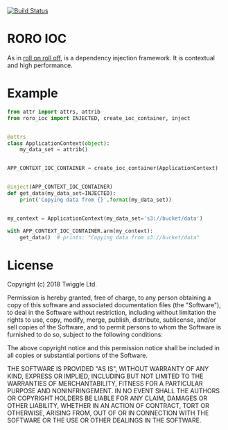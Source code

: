 [![Build Status](https://travis-ci.org/twgOren/roroioc.svg?branch=master)](https://travis-ci.org/twgOren/roroioc)

# RORO IOC

As in [roll on roll off](https://en.wikipedia.org/wiki/Roll-on/roll-off),
is a dependency injection framework. It is contextual and high performance.

# Example

```python
from attr import attrs, attrib
from roro_ioc import INJECTED, create_ioc_container, inject


@attrs
class ApplicationContext(object):
    my_data_set = attrib()


APP_CONTEXT_IOC_CONTAINER = create_ioc_container(ApplicationContext)


@inject(APP_CONTEXT_IOC_CONTAINER)
def get_data(my_data_set=INJECTED):
    print('Copying data from {}'.format(my_data_set))


my_context = ApplicationContext(my_data_set='s3://bucket/data')

with APP_CONTEXT_IOC_CONTAINER.arm(my_context):
    get_data()  # prints: "Copying data from s3://bucket/data"
```

# License

Copyright (c) 2018 Twiggle Ltd.

Permission is hereby granted, free of charge, to any person obtaining a copy
of this software and associated documentation files (the "Software"), to deal
in the Software without restriction, including without limitation the rights
to use, copy, modify, merge, publish, distribute, sublicense, and/or sell
copies of the Software, and to permit persons to whom the Software is
furnished to do so, subject to the following conditions:

The above copyright notice and this permission notice shall be included in all
copies or substantial portions of the Software.

THE SOFTWARE IS PROVIDED "AS IS", WITHOUT WARRANTY OF ANY KIND, EXPRESS OR
IMPLIED, INCLUDING BUT NOT LIMITED TO THE WARRANTIES OF MERCHANTABILITY,
FITNESS FOR A PARTICULAR PURPOSE AND NONINFRINGEMENT. IN NO EVENT SHALL THE
AUTHORS OR COPYRIGHT HOLDERS BE LIABLE FOR ANY CLAIM, DAMAGES OR OTHER
LIABILITY, WHETHER IN AN ACTION OF CONTRACT, TORT OR OTHERWISE, ARISING FROM,
OUT OF OR IN CONNECTION WITH THE SOFTWARE OR THE USE OR OTHER DEALINGS IN THE
SOFTWARE.

